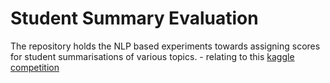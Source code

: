 # Student Summary Evaluation

The repository holds the NLP based experiments towards assigning scores for student summarisations of various topics. - relating to this [kaggle competition](https://www.kaggle.com/competitions/commonlit-evaluate-student-summaries/overview) 

